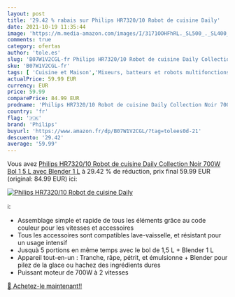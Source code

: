 ```yaml
---
layout: post
title: '29.42 % rabais sur Philips HR7320/10 Robot de cuisine Daily'
date: 2021-10-19 11:35:44
image: 'https://m.media-amazon.com/images/I/3171OOHFhRL._SL500_._SL400_.jpg'
comments: true
category: ofertas
author: 'tole.es'
slug: 'B07W1V2CGL-fr Philips HR7320/10 Robot de cuisine Daily Collection Noir...'
sku: 'B07W1V2CGL-fr'
tags: [ 'Cuisine et Maison','Mixeurs, batteurs et robots multifonctions','Petit électroménager','Robots multifonctions','Robots ménagers','philips', ]
actualPrice: 59.99 EUR
currency: EUR
price: 59.99
comparePrice: 84.99 EUR
prodname: 'Philips HR7320/10 Robot de cuisine Daily Collection Noir 700W Bol 1 5 L avec Blender 1 L'
country: 'fr'
flag: '🇫🇷'
brand: 'Philips'
buyurl: 'https://www.amazon.fr/dp/B07W1V2CGL/?tag=tolees0d-21'
descuento: '29.42'
average: '59.99'
---
```


Vous avez [Philips HR7320/10 Robot de cuisine Daily Collection Noir 700W Bol 1 5 L avec Blender 1 L](https://www.amazon.fr/dp/B07W1V2CGL/?tag=tolees0d-21)  à  29.42 % de réduction, prix final  59.99 EUR (original: 84.99 EUR) ici:

[![Philips HR7320/10 Robot de cuisine Daily](https://m.media-amazon.com/images/I/3171OOHFhRL._SL500_._SL400_.jpg)](https://www.amazon.fr/dp/B07W1V2CGL/?tag=tolees0d-21)

ℹ️:

- Assemblage simple et rapide de tous les éléments grâce au code couleur pour les vitesses et accessoires
- Tous les accessoires sont compatibles lave-vaisselle, et résistant pour un usage intensif
- Jusquà 5 portions en même temps avec le bol de 1,5 L + Blender 1 L
- Appareil tout-en-un : Tranche, râpe, pétrit, et émulsionne + Blender pour pilez de la glace ou hachez des ingrédients dures
- Puissant moteur de 700W à 2 vitesses

[🛒 Achetez-le maintenant!!](https://www.amazon.fr/dp/B07W1V2CGL/?tag=tolees0d-21)

